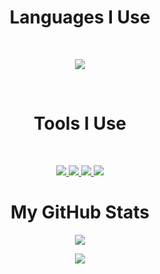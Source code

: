 <h1 align="center">Languages I Use</h2>
<br>
<p align="center">
  <a href="https://skillicons.dev">
    <img src="https://skillicons.dev/icons?i=py,js,css,html,bash,kotlin,react,cpp," />
  </a>
</p>
<br>
<h1 align="center">Tools I Use</h2>
<br>
<p align="center">
  <a href="https://github.com/kxtzownsu">
    <img src="https://skillicons.dev/icons?i=github" />
  </a>
  <a href="https://skillicons.dev">
    <img src="https://skillicons.dev/icons?i=git,vscode,stackoverflow,linux,flask,cloudflare,docker,markdown" />
  </a>
  <a href="https://discord.com/users/952792525637312552">
    <img src="https://skillicons.dev/icons?i=discord" />
  </a>
  <a href="https://skillicons.dev">
    <img src="https://skillicons.dev/icons?i=cloudflare,docker,markdown" />
  </a>
</p>

<h1 align="center">My GitHub Stats</h2>
<p align="center">
<a href="https://github.com/anuraghazra/github-readme-stats">
  <img align="center" src="https://github-readme-streak-stats.herokuapp.com/?user=kxtzownsu" />
</a>
</p>
<p align="center">
<a href="https://github.com/anuraghazra/convoychat">
  <img align="center" src="https://github-readme-stats.vercel.app/api/top-langs/?username=kxtzownsu" />
</a>
</p>
